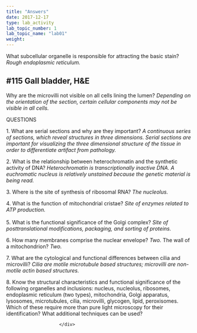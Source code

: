 ```yaml
---
title: "Answers"
date: 2017-12-17
type: lab_activity
lab_topic_number: 1
lab_topic_name: "lab01"
weight: 
---
```

<div class="entrybody">
						<p>What subcellular organelle is responsible for attracting the basic stain? <i>Rough endoplasmic reticulum.</i> </p>

<h2>#115 Gall bladder, <span class="caps">H&amp;E</span></h2>

<p>Why are the microvilli not visible on all cells lining the lumen? <i>Depending on the orientation of the section, certain cellular components may not be visible in all cells.</i></p>

<p><span class="caps">QUESTIONS</span></p>

<p>1.	What are serial sections and why are they important? <i>A continuous series of sections, which reveal structures in three dimensions. Serial sections are important for visualizing the three dimensional structure of the tissue in order to differentiate artifact from pathology.</i></p>

<p>2.	What is the relationship between heterochromatin and the synthetic activity of <span class="caps">DNA</span>? <i>Heterochromatin is transcriptionally inactive <span class="caps">DNA.</span> A euchromatic nucleus is relatively unstained because the genetic material is being read.</i></p>

<p>3.	Where is the site of synthesis of ribosomal <span class="caps">RNA</span>? <i>The nucleolus.</i></p>

<p>4.	What is the function of mitochondrial cristae? <i>Site of enzymes related to <span class="caps">ATP </span>production.</i><br>
  <br>
5.	What is the functional significance of the Golgi complex? <i>Site of posttranslational modifications, packaging, and sorting of proteins.</i></p>

<p>6.	How many membranes comprise the nuclear envelope? <i>Two.</i> The wall of a mitochondrion? <i>Two.</i> </p>

<p>7.	What are the cytological and functional differences between cilia and microvilli? <i>Cilia are motile microtubule based structures; microvilli are non-motile actin based structures.</i></p>

<p>8. 	Know the structural characteristics and functional significance of the following organelles and inclusions: nucleus, nucleolus, ribosomes, endoplasmic reticulum (two types), mitochondria, Golgi apparatus, lysosomes, microtubules, cilia, microvilli, glycogen, lipid, peroxisomes. Which of these require more than pure light microscopy for their identification? What additional techniques can be used? </p>
						
						
						</div>
